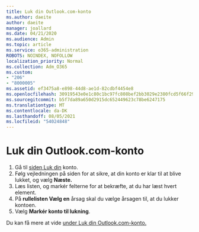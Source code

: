 ```yaml
---
title: Luk din Outlook.com-konto
ms.author: daeite
author: daeite
manager: joallard
ms.date: 04/21/2020
ms.audience: Admin
ms.topic: article
ms.service: o365-administration
ROBOTS: NOINDEX, NOFOLLOW
localization_priority: Normal
ms.collection: Adm_O365
ms.custom:
- "206"
- "8000005"
ms.assetid: ef3475a8-e898-44d8-ae1d-82cdbf4454e8
ms.openlocfilehash: 30919543e0e1c80c1bc97fc808bef2bb3029e2380fcd5f66f2995aedc4e4282f
ms.sourcegitcommit: b5f7da89a650d2915dc652449623c78be6247175
ms.translationtype: MT
ms.contentlocale: da-DK
ms.lasthandoff: 08/05/2021
ms.locfileid: "54024848"
---
```

# <a name="close-your-outlookcom-account"></a>Luk din Outlook.com-konto

1. Gå til [siden Luk din](https://go.microsoft.com/fwlink/p/?linkid=845493) konto.
2. Følg vejledningen på siden for at sikre, at din konto er klar til at blive lukket, og vælg **Næste.**
3. Læs listen, og markér felterne for at bekræfte, at du har læst hvert element.
4. På **rullelisten Vælg en** årsag skal du vælge årsagen til, at du lukker kontoen.
5. Vælg **Markér konto til lukning**.

Du kan få mere at vide [under Luk din Outlook.com-konto.](https://support.office.com/article/564b801e-2a47-4cb2-afa8-12ead3185038?wt.mc_id=Office_Outlook_com_Alchemy)
  